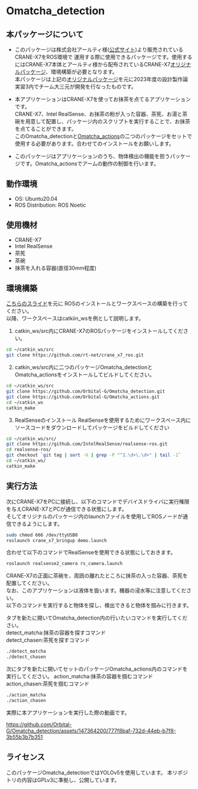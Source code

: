 # Omatcha_detection
## 本パッケージについて
- このパッケージは株式会社アールティ様([公式サイト](https://rt-net.jp/))より販売されているCRANE-X7をROS環境で
運用する際に使用できるパッケージです。使用するにはCRANE-X7本体とアールティ様から配布されているCRANE-X7[オリジナルパッケージ](https://github.com/rt-net/crane_x7_ros)、環境構築が必要となります。  
本パッケージは上記の[オリジナルパッケージ](https://github.com/rt-net/crane_x7_ros)を元に2023年度の設計製作論実習3内でチーム大三元が開発を行なったものです。  

- 本アプリケーションはCRANE-X7を使ってお抹茶を点てるアプリケーションです。  
CRANE-X7、Intel RealSense、お抹茶の粉が入った容器、茶筅、お湯と茶碗を用意して配置し、パッケージ内のスクリプトを実行することで、お抹茶を点てることができます。  
このOmatcha_detectionと[Omatcha_actions](https://github.com/Orbital-G/Omatcha_actions)の二つのパッケージをセットで使用する必要があります。合わせてのインストールをお願いします。  

- このパッケージはアプリケーションのうち、物体検出の機能を担うパッケージです。Omatcha_actionsでアームの動作の制御を行います。

## 動作環境
* OS: Ubuntu20.04  
* ROS Distribution: ROS Noetic

## 使用機材
* CRANE-X7  
* Intel RealSense  
* 茶筅  
* 茶碗  
* 抹茶を入れる容器(直径30mm程度)  

## 環境構築
[こちらのスライド](https://github.com/ryuichiueda/my_slides/blob/master/robotdesign3_2021/lesson1.md)を元に
ROSのインストールとワークスペースの構築を行ってください。  
以降、ワークスペースはcatkiin_wsを例として説明します。  
1. catkin_ws/src内にCRANE-X7のROSパッケージをインストールしてください。
```sh
cd ~/catkin_ws/src  
git clone https://github.com/rt-net/crane_x7_ros.git  
```

2. catkin_ws/src内に二つのパッケージOmatcha_detectionとOmatcha_actionsをインストールしてビルドしてください。
```sh
cd ~/catkin_ws/src
git clone https://github.com/Orbital-G/Omatcha_detection.git
git clone https://github.com/Orbital-G/Omatcha_actions.git
cd ~/catkin_ws  
catkin_make  
```

3. RealSenseのインストール
RealSenseを使用するためにワークスペース内にソースコードをダウンロードしてパッケージをビルドしてください
```sh
cd ~/catkin_ws/src/
git clone https://github.com/IntelRealSense/realsense-ros.git
cd realsense-ros/
git checkout `git tag | sort -V | grep -P "^2.\d+\.\d+" | tail -1`
cd ~/catkin_ws/
catkin_make
```

## 実行方法
次にCRANE-X7をPCに接続し、以下のコマンドでデバイスドライバに実行権限を与えCRANE-X7とPCが通信できる状態にします。  
そしてオリジナルのパッケージ内のlaunchファイルを使用してROSノードが通信できるようにします。
```sh
sudo chmod 666 /dev/ttyUSB0
roslaunch crane_x7_bringup demo.launch
```

合わせて以下のコマンドでRealSenseを使用できる状態にしておきます。
```sh
roslaunch realsense2_camera rs_camera.launch  
```

CRANE-X7の正面に茶碗を、周囲の離れたところに抹茶の入った容器、茶筅を配置してください。  
なお、このアプリケーションは液体を扱います。機器の浸水等に注意してください。  
以下のコマンドを実行すると物体を探し、検出できると物体を掴みに行きます。

タブを新たに開いてOmatcha_detection内の行いたいコマンドを実行してください。  
detect_matcha:抹茶の容器を探すコマンド  
detect_chasen:茶筅を探すコマンド
```sh
./detect_matcha
./detect_chasen
```

次にタブを新たに開いてセットのパッケージOmatcha_actions内のコマンドを実行してください。
action_matcha:抹茶の容器を掴むコマンド  
action_chasen:茶筅を掴むコマンド
```sh
./action_matcha
./action_chasen
```

実際に本アプリケーションを実行した際の動画です。

https://github.com/Orbital-G/Omatcha_detection/assets/147364200/777f8baf-732d-44eb-b7f8-3b55b3b7b351

## ライセンス
このパッケージOmatcha_detectionではYOLOv5を使用しています。
本リポジトリの内容はGPLv3に準拠し、公開しています。

